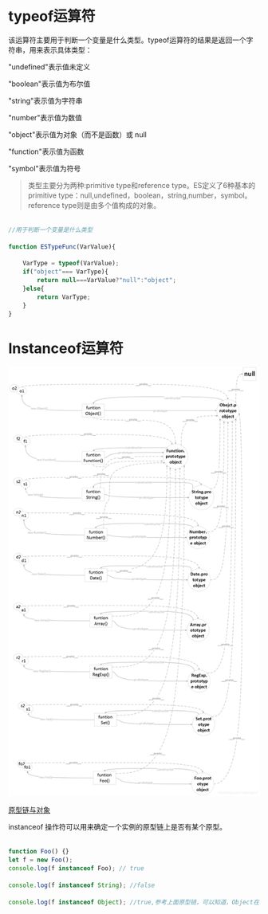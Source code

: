 # typeof运算符

该运算符主要用于判断一个变量是什么类型。typeof运算符的结果是返回一个字符串，用来表示具体类型：

"undefined"表示值未定义

"boolean"表示值为布尔值

"string"表示值为字符串

"number"表示值为数值

"object"表示值为对象（而不是函数）或 null

"function"表示值为函数

"symbol"表示值为符号

> 类型主要分为两种:primitive type和reference type。ES定义了6种基本的primitive type：null,undefined，boolean，string,number，symbol。reference type则是由多个值构成的对象。

``` Javascript

//用于判断一个变量是什么类型

function ESTypeFunc(VarValue){

    VarType = typeof(VarValue);
    if("object"=== VarType){
        return null===VarValue?"null":"object";
    }else{
        return VarType;
    }
}

```

# Instanceof运算符


![原型链](https://github.com/comefromezero/ReadECMA-262/blob/main/img/%E5%8E%9F%E5%9E%8B%E9%93%BE.png)

[原型链与对象](https://blog.csdn.net/lengye7/article/details/118155220)

instanceof 操作符可以用来确定一个实例的原型链上是否有某个原型。

``` Javascript

function Foo() {} 
let f = new Foo(); 
console.log(f instanceof Foo); // true

console.log(f instanceof String); //false

console.log(f instanceof Object); //true,参考上面原型链，可以知道，Object在任何实例的原型链上。

```